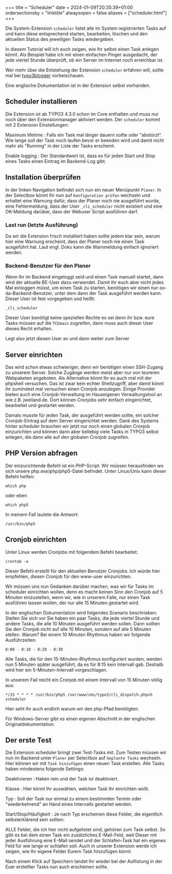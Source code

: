 +++
title = "Scheduler"
date = 2024-01-09T20:35:39+01:00
ordersectionsby = "linktitle"
alwaysopen = false
aliases = ["scheduler.html"]
+++

Die System-Extension `scheduler` listet alle im System registrierten Tasks auf und kann diese entsprechend starten, bearbeiten, löschen und den aktuellen Status des jeweiligen Tasks wiedergeben.

In diesem Tutorial will ich euch zeigen, wie Ihr selbst einen Task anlegen könnt. Als Beispiel habe ich mir einen einfachen Pinger ausgedacht, der jede viertel Stunde überprüft, ob ein Server im Internet noch erreichbar ist.

Wer mehr über die Entstehung der Extension `scheduler` erfahren will, sollte mal bei [typo3blogger](https://typo3blogger.de/vom-standalone-cli-zum-scheduler/) vorbeischauen.

Eine englische Dokumentation ist in der Extension selbst vorhanden.

## Scheduler installieren

Die Extension ist ab TYPO3 4.3.0 schon im Core enthalten und muss nur noch über den Extensionmanager aktiviert werden. Der `scheduler` kommt mit 2 Extension Einstellungen:

Maximum lifetime
: Falls ein Task mal länger dauern sollte oder "abstürzt". Wie lange soll der Task noch laufen bevor er beenden wird und damit nicht mahr als "Running" in der Liste der Tasks erscheint.

Enable logging
: Der Standardwert ist, dass es für jeden Start und Stop eines Tasks einen Eintrag im Backend-Log gibt.

## Installation überprüfen

In der linken Navigation befindet sich nun ein neuer Menüpunkt `Planer`. In der Selectbox könnt Ihr nun auf `Konfiguration prüfen` wechseln und erhaltet eine Warnung dafür, dass der Planer noch nie ausgeführt wurde, eine Fehlermeldung, dass der User `_cli_scheduler` nicht existiert und eine OK-Meldung darüber, dass der Webuser Script ausführen darf.

### Last run (letzte Ausführung)

Da wir die Extension frisch installiert haben sollte jedem klar sein, warum hier eine Warnung erscheint, dass der Planer noch nie einen Task ausgeführt hat. Laut engl. Doku kann die Warnmeldung einfach ignoriert werden.

### Backend-Benutzer für den Planer

Wenn Ihr im Backend eingeloggt seid und einen Task manuell startet, dann wird der aktuelle BE-User dazu verwendet. Damit Ihr euch aber nicht jedes Mal einloggen müsst, um einen Task zu starten, benötigen wir einen nur-so-da-Backend-Benutzer, unter dem dann der Task ausgeführt werden kann. Dieser User ist fest vorgegeben und heißt:

`_cli_scheduler`

Dieser User benötigt keine speziellen Rechte es sei denn ihr bzw. eure Tasks müssen auf die `TCEmain` zugreifen, dann muss auch dieser User dieses Recht erhalten.

Legt also jetzt diesen User an und dann weiter zum Server

## Server einrichten

Das wird schon etwas schwieriger, denn wir benötigen einen SSH-Zugang zu unserem Server. Solche Zugänge werden meist aber nur von teureren Webpaketen angeboten. Als Alternative könnt Ihr es auch mal mit der phpshell versuchen. Das ist zwar kein echter Shellzugriff, aber damit könnt ihr zumindest mal versuchen einen Cronjob anzulegen. Einige Provider bieten auch eine Cronjob-Verwaltung im Hauseigenen Verwaltungstool an wie z.B. jweiland.de. Dort können Cronjobs sehr einfach eingerichtet, bearbeitet und gestartet werden.

Damals musste für jeden Task, der ausgeführt werden sollte, ein solcher Cronjob-Eintrag auf dem Server eingerichtet werden. Dank des Systems hinter scheduler brauchen wir jetzt nur noch einen globalen Cronjob einzurichten und können dann aber beliebig viele Tasks in TYPO3 selbst anlegen, die dann alle auf den globalen Cronjob zugreifen.

## PHP Version abfragen

Der einzurichtende Befehl ist ein PHP-Script. Wir müssen herausfinden wo sich unsere php.exe/php/php5-Datei befindet. Unter Linux/Unix kann dieser Befehl helfen:

```shell
which php
```

oder eben

```shell
which php5
```

In meinem Fall lautete die Antwort:

```shell
/usr/bin/php5
```

## Cronjob einrichten

Unter Linux werden Cronjobs mit folgendem Befehl bearbeitet:

```shell
crontab -e
```

Dieser Befehl erstellt für den aktuellen Benutzer Cronjobs. Ich würde hier empfehlen, diesen Cronjob für den www-user einzurichten.

Wir müssen uns nun Gedanken darüber machen, was wir für Tasks im scheduler einrichten wollen, denn es macht keinen Sinn den Cronjob auf 5 Minuten einzustellen, wenn wir, wie in unserem Falle, nur einen Task ausführen lassen wollen, der nur alle 15 Minuten gestartet wird.

In der englischen Dokumentation wird folgendes Scenario beschrieben: Stellen Sie sich vor Sie haben ein paar Tasks, die jede viertel Stunde und andere Tasks, die alle 10 Minuten ausgeführt werden sollen. Dann sollten Sie den Cronjob nicht auf alle 10 Minuten, sondern auf alle 5 Minuten stellen. Warum? Bei einem 10 Minuten Rhythmus haben wir folgende Ausführzeiten:

```
8:00 - 8:10 - 8:20 - 8:30
```

Alle Tasks, die für den 15-Minuten-Rhythmus konfiguriert wurden, werden nun 5 Minuten später ausgeführt, da es für 8:15 kein Intervall gab. Deshalb wird hier ein 5-Minuten-Intervall vorgeschlagen.

In unserem Fall reicht ein Cronjob mit einem Intervall von 15 Minuten völlig aus:

```shell
*/15 * * * * /usr/bin/php5 /var/www/cms/typo3/cli_dispatch.phpsh scheduler
```

Hier seht Ihr auch endlich warum wir den php-Pfad benötigten.

Für Windows-Server gibt es einen eigenen Abschnitt in der englischen Originaldokumentation.

## Der erste Test

Die Extension scheduler bringt zwei Test-Tasks mit. Zum Testen müssen wir nun im Backend unter `Planer` per Selectbox auf `Geplante Tasks` wechseln. Hier können wir mit `Task hinzufügen` einen neuen Task erstellen. Alle Tasks haben mindestens folgende Settings:

Deaktivieren
: Haken rein und der Task ist deaktiviert.

Klasse
: Hier könnt Ihr auswählen, welchen Task Ihr einrichten wollt.

Typ
: Soll der Task nur einmal zu einem bestimmten Termin oder "wiederkehrend" an Hand eines Intervalls gestartet werden.

Start/Stop/Häufigkeit
: Je nach Typ erscheinen diese Felder, die eigentlich selbsterklärend sein sollten.

ALLE Felder, die ich hier nicht aufgelistet sind, gehören zum Task selbst. So gibt es bei dem einen Task ein zusätzliches E-Mail-Feld, weil Dieser mit jeder Ausführung eine E-Mail sendet und der Schlafen-Task hat ein eigenes Feld für wie lange er schlafen soll. Auch in unserer Extension werde ich zeigen, wie Ihr eigene Felder Eurem Task hinzufügen könnt.

Nach einem Klick auf Speichern landet Ihr wieder bei der Auflistung in der Euer erstellter Tasks nun auch erscheinen sollte.
